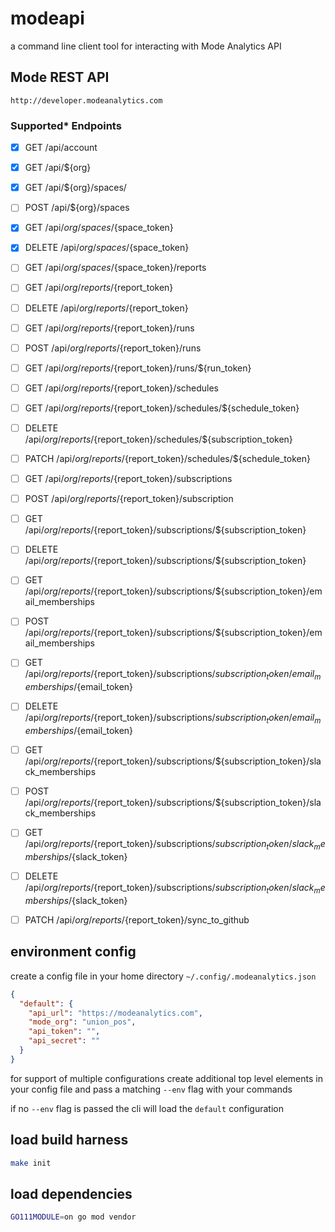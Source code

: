 # modeapi

a command line client tool for interacting with Mode Analytics API

## Mode REST API

`http://developer.modeanalytics.com`

### Supported* Endpoints

- [x] GET /api/account
- [x] GET /api/${org}

- [x] GET /api/${org}/spaces/
- [ ] POST /api/${org}/spaces
- [x] GET /api/${org}/spaces/${space_token}
- [x] DELETE /api/${org}/spaces/${space_token}

- [ ] GET /api/${org}/spaces/${space_token}/reports

- [ ] GET /api/${org}/reports/${report_token}
- [ ] DELETE /api/${org}/reports/${report_token}

- [ ] GET /api/${org}/reports/${report_token}/runs
- [ ] POST /api/${org}/reports/${report_token}/runs
- [ ] GET /api/${org}/reports/${report_token}/runs/${run_token}

- [ ] GET /api/${org}/reports/${report_token}/schedules
- [ ] GET /api/${org}/reports/${report_token}/schedules/${schedule_token}
- [ ] DELETE /api/${org}/reports/${report_token}/schedules/${subscription_token}
- [ ] PATCH /api/${org}/reports/${report_token}/schedules/${schedule_token}

- [ ] GET /api/${org}/reports/${report_token}/subscriptions
- [ ] POST /api/${org}/reports/${report_token}/subscription
- [ ] GET /api/${org}/reports/${report_token}/subscriptions/${subscription_token}
- [ ] DELETE /api/${org}/reports/${report_token}/subscriptions/${subscription_token}

- [ ] GET /api/${org}/reports/${report_token}/subscriptions/${subscription_token}/email_memberships
- [ ] POST /api/${org}/reports/${report_token}/subscriptions/${subscription_token}/email_memberships
- [ ] GET /api/${org}/reports/${report_token}/subscriptions/${subscription_token}/email_memberships/${email_token}
- [ ] DELETE /api/${org}/reports/${report_token}/subscriptions/${subscription_token}/email_memberships/${email_token}

- [ ] GET /api/${org}/reports/${report_token}/subscriptions/${subscription_token}/slack_memberships
- [ ] POST /api/${org}/reports/${report_token}/subscriptions/${subscription_token}/slack_memberships
- [ ] GET /api/${org}/reports/${report_token}/subscriptions/${subscription_token}/slack_memberships/${slack_token}
- [ ] DELETE /api/${org}/reports/${report_token}/subscriptions/${subscription_token}/slack_memberships/${slack_token}

- [ ] PATCH /api/${org}/reports/${report_token}/sync_to_github

## environment config

create a config file in your home directory `~/.config/.modeanalytics.json`

```json
{
  "default": {
    "api_url": "https://modeanalytics.com",
    "mode_org": "union_pos",
    "api_token": "",
    "api_secret": ""
  }
}
```

for support of multiple configurations create additional top level elements in your config file and pass a matching `--env` flag with your commands

if no `--env` flag is passed the cli will load the `default` configuration

## load build harness

```sh
make init
```

## load dependencies

```sh
GO111MODULE=on go mod vendor
```
